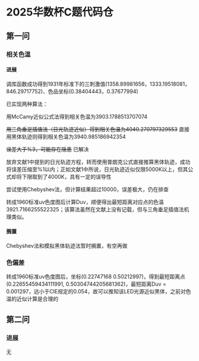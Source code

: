 # 2025华数杯C题代码仓

## 第一问

### 相关色温

#### 进展

调库函数成功得到1931年标准下的三刺激值(1358.89981656，1333.19518081，846.29717752)、色品坐标(0.38404443，0.37677994)

已实现两种算法：

用McCamy近似公式法得到相关色温为3903.1788513707074

~~用三角垂足插值法（日光轨迹近似）得到相关色温为4040.270797329553~~  直接用黑体轨迹则得到相关色温为3940.985186942354

~~误差大于%3，可能存在隐患~~  已解决

放弃文献1中提到的日光轨迹方程，转而使用普朗克公式直接推算黑体轨迹，成功将误差压缩至%1以内；正如文献1中所说，日光轨迹近似仅限5000K以上，但其公式却将下限取到了4000K，具有一定的误导性

尝试使用Chebyshev法，但计算结果超过10000，误差极大，仍在排查

转成1960标准uv色度图后计算Duv，顺便得出最短距离对应点的色温3921.7166255522325；该算法虽然在文献上没有记载，但与三角垂足插值法机理类似。

#### 搁置

Chebyshev法和模拟黑体轨迹法暂时搁置，有空再做

### 色偏差

转成1960标准uv色度图后，坐标(0.22747168  0.50212997)，得到最短距离点(0.22655459434111991, 0.50304744205681362)，最短距离Duv = 0.001297，远小于CIE规定的0.054，故可以推知该LED光源近似黑体，之前对色温的近似计算是合理的

## 第二问

### 进展

无